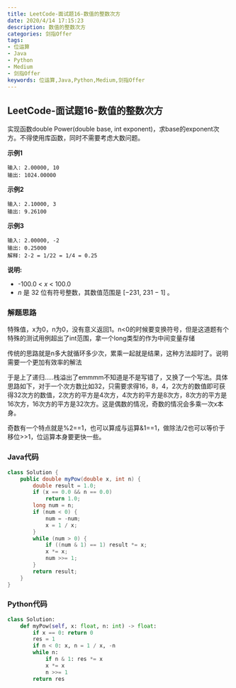 ```yaml
---
title: LeetCode-面试题16-数值的整数次方
date: 2020/4/14 17:15:23
description: 数值的整数次方
categories: 剑指Offer
tags: 
- 位运算
- Java
- Python
- Medium
- 剑指Offer
keywords: 位运算,Java,Python,Medium,剑指Offer
---
```


## LeetCode-面试题16-数值的整数次方

实现函数double Power(double base, int exponent)，求base的exponent次方。不得使用库函数，同时不需要考虑大数问题。

 <!--more-->

**示例1**

```
输入: 2.00000, 10
输出: 1024.00000
```

**示例2**

```
输入: 2.10000, 3
输出: 9.26100
```

**示例3**

```
输入: 2.00000, -2
输出: 0.25000
解释: 2-2 = 1/22 = 1/4 = 0.25
```

**说明:**

- -100.0 < *x* < 100.0
- *n* 是 32 位有符号整数，其数值范围是 [−231, 231 − 1] 。

### 解题思路

特殊值，x为0，n为0，没有意义返回1。n<0的时候要变换符号，但是这道题有个特殊的测试用例超出了int范围，拿一个long类型的作为中间变量存储

传统的思路就是n多大就循环多少次，累乘一起就是结果，这种方法超时了。说明需要一个更加有效率的解法

于是上了递归.....栈溢出了emmmm不知道是不是写错了，又换了一个写法。具体思路如下，对于一个次方数比如32，只需要求得16，8，4，2次方的数值即可获得32次方的数值，2次方的平方是4次方，4次方的平方是8次方，8次方的平方是16次方，16次方的平方是32次方。这是偶数的情况，奇数的情况会多乘一次x本身。

奇数有一个特点就是%2==1，也可以算成与运算&1==1，做除法/2也可以等价于移位>>1，位运算本身要更快一些。

### Java代码

```java
class Solution {
    public double myPow(double x, int n) {
        double result = 1.0;
        if (x == 0.0 && n == 0.0)
            return 1.0;
        long num = n;
        if (num < 0) {
            num = -num;
            x = 1 / x;
        }
        while (num > 0) {
            if ((num & 1) == 1) result *= x;
            x *= x;
            num >>= 1;
        }
        return result;
    }
}
```

### Python代码

```python
class Solution:
    def myPow(self, x: float, n: int) -> float:
        if x == 0: return 0
        res = 1
        if n < 0: x, n = 1 / x, -n
        while n:
            if n & 1: res *= x
            x *= x
            n >>= 1
        return res
```

